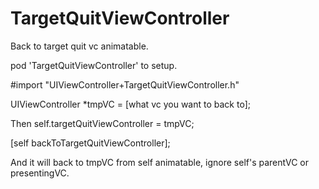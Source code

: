 # TargetQuitViewController
Back to target quit vc animatable.

pod 'TargetQuitViewController' to setup.

#import "UIViewController+TargetQuitViewController.h"

UIViewController *tmpVC = [what vc you want to back to]; 

Then self.targetQuitViewController = tmpVC; 

[self backToTargetQuitViewController]; 

And it will back to tmpVC from self animatable, ignore self's parentVC or presentingVC.
